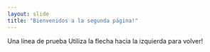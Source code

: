 ```yaml
---
layout: slide
title: "Bienvenidos a la segunda página!"
---
```

Una línea de prueba
Utiliza la flecha hacia la izquierda para volver!
